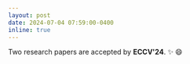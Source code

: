 ```yaml
---
layout: post
date: 2024-07-04 07:59:00-0400
inline: true
---
```


Two research papers are accepted by **ECCV'24**. :sparkles: :smile:
